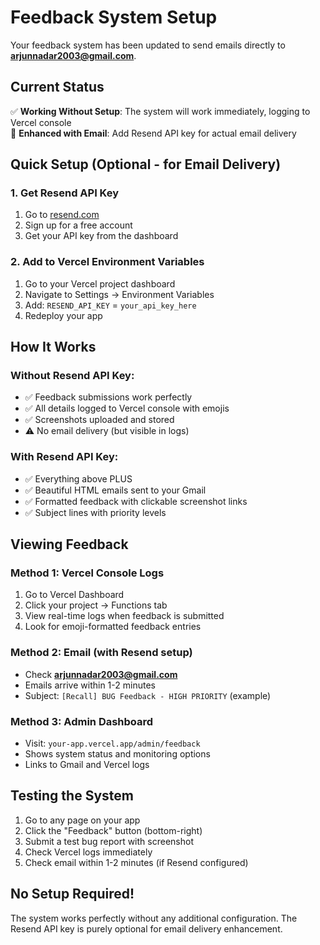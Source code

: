 # Feedback System Setup

Your feedback system has been updated to send emails directly to **arjunnadar2003@gmail.com**.

## Current Status
✅ **Working Without Setup**: The system will work immediately, logging to Vercel console  
🚀 **Enhanced with Email**: Add Resend API key for actual email delivery

## Quick Setup (Optional - for Email Delivery)

### 1. Get Resend API Key
1. Go to [resend.com](https://resend.com)
2. Sign up for a free account
3. Get your API key from the dashboard

### 2. Add to Vercel Environment Variables
1. Go to your Vercel project dashboard
2. Navigate to Settings → Environment Variables
3. Add: `RESEND_API_KEY` = `your_api_key_here`
4. Redeploy your app

## How It Works

### Without Resend API Key:
- ✅ Feedback submissions work perfectly
- ✅ All details logged to Vercel console with emojis
- ✅ Screenshots uploaded and stored
- ⚠️ No email delivery (but visible in logs)

### With Resend API Key:
- ✅ Everything above PLUS
- ✅ Beautiful HTML emails sent to your Gmail
- ✅ Formatted feedback with clickable screenshot links
- ✅ Subject lines with priority levels

## Viewing Feedback

### Method 1: Vercel Console Logs
1. Go to Vercel Dashboard
2. Click your project → Functions tab
3. View real-time logs when feedback is submitted
4. Look for emoji-formatted feedback entries

### Method 2: Email (with Resend setup)
- Check **arjunnadar2003@gmail.com**
- Emails arrive within 1-2 minutes
- Subject: `[Recall] BUG Feedback - HIGH PRIORITY` (example)

### Method 3: Admin Dashboard
- Visit: `your-app.vercel.app/admin/feedback`
- Shows system status and monitoring options
- Links to Gmail and Vercel logs

## Testing the System

1. Go to any page on your app
2. Click the "Feedback" button (bottom-right)
3. Submit a test bug report with screenshot
4. Check Vercel logs immediately
5. Check email within 1-2 minutes (if Resend configured)

## No Setup Required!

The system works perfectly without any additional configuration. The Resend API key is purely optional for email delivery enhancement. 